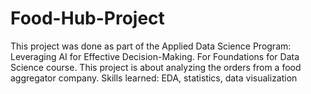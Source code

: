 # Food-Hub-Project
This project was done as part of the Applied Data Science Program: Leveraging AI for Effective Decision-Making. For Foundations for Data Science course. This project is about analyzing the orders from a food aggregator company. Skills learned: EDA, statistics, data visualization
